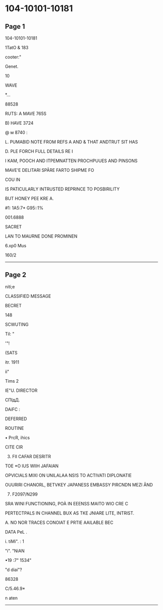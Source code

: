 # 104-10101-10181

## Page 1

104-10101-10181

1TatO & 183

cooter:"

Genet.

10

WAVE

*...

88528

RUTS: A MAVE 765S

B) HAVE 3724

@ м 8740 :

L. PUMABID NOTE FROM REFS A AND & THAT ANDTRUT SIT HAS

D. PLE FORCH FULL DETAILS RE I

I KAM, POOCH AND ITPEMNATTEN PROCHPUUES AND PINSONS

MAVE'E DELITARI SPÂRE FARTO SHIPME FO

COU IN

IS PATICULARLY INTRUSTED REPRINCE TO POSBIRILITY

BUT HONEY PEE KRE A.

#1: 1A5:7* G95::1%

001.6888

SACRET

LAN TO MAURNE DONE PROMINEN

6.xp0 Mus

160/2

---

## Page 2

niti;e

CLASSIFIED MESSAGE

BECRET

148

SCWUTING

Til: "

'"!

(SATS

itr. 1911

ii"

Tims 2

IE"U. DIRECTOR

СПІдД.

DAiFC :

DEFERRED

ROUTINE

• PrcR, ihics

CITE CIR

3. FII CAFAR DESRITR

TOE *O IUS WIIH JAFAIAN

OPVICIALS MIXI ON UNILALAA NS!S TO ACTIVATI DIPLONATIE

OUURIRI CHANORL, BETVKEY JAPANESS EMBASSY PIRCNDN MEZI ÂND

7. F2097/N299

SRA WINI FUNCTIONING, POÀ IN EEENSS MAITO WIO CRE C

PERTECTPALS IN CHANNEL BUX AS TKE JNIARE LITE, INTRIST.

A. NO NOR TRACES CONOIAT E PRTIE AAILABLE BEC

DATA PeL .

i. tiMi". : 1

"i". "NiAN

•19 :7" 1534"

"d diai"?

86328

C/5.46.9*

n aten

---

